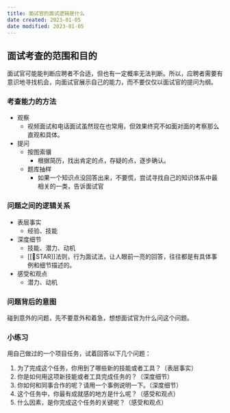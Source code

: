```yaml
---
title: 面试官的面试逻辑是什么
date created: 2023-01-05
date modified: 2023-01-05
---
```

## 面试考查的范围和目的

面试官可能能判断应聘者不合适，但也有一定概率无法判断。所以，应聘者需要有意识地寻找机会，向面试官展示自己的能力，而不要仅仅以面试官的提问为纲。

### 考查能力的方法
- 观察
	- 视频面试和电话面试虽然现在也常用，但效果终究不如面对面的考察那么直观和具体。
- 提问
	- 按图索骥
		- 根据简历，找出肯定的点，存疑的点，逐步确认。
	- 题库抽样
		- 如果一个知识点没回答出来，不要慌，尝试寻找自己的知识体系中最相关的一类，告诉面试官
### 问题之间的逻辑关系
- 表层事实
	- 经验、技能
- 深度细节
	- 技能、潜力、动机
	- [[🔡STAR]]法则，行为面试法，让人眼前一亮的回答，往往都是有具体事例和细节描述的。
- 感受和观点
	- 潜力、动机
### 问题背后的意图
碰到意外的问题，先不要意外和着急，想想面试官为什么问这个问题。

### 小练习
用自己做过的一个项目任务，试着回答以下几个问题：
1. 为了完成这个任务，你用到了哪些新的技能或者工具？（表层事实）
2. 你是如何用这项新技能或者工具完成任务的？（深度细节）
3. 你如何和同事合作的呢？请用一个事例说明一下。（深度细节）
4. 这个任务中，你最有成就感的地方是什么呢？（感受和观点）
5. 什么因素，是你完成这个任务的关键呢？（感受和观点）
